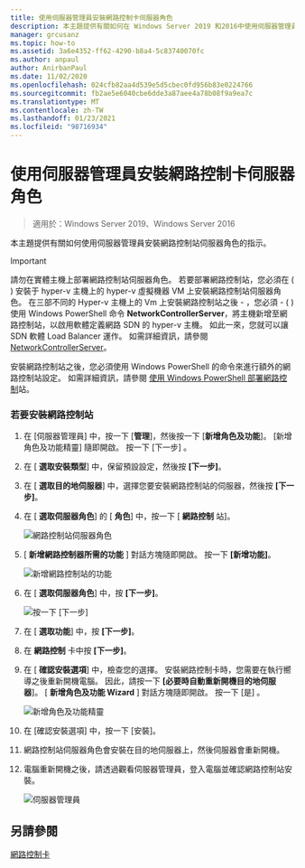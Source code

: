 ```yaml
---
title: 使用伺服器管理員安裝網路控制卡伺服器角色
description: 本主題提供有關如何在 Windows Server 2019 和2016中使用伺服器管理員安裝網路控制站伺服器角色的指示。
manager: grcusanz
ms.topic: how-to
ms.assetid: 3a6e4352-ff62-4290-b8a4-5c83740070fc
ms.author: anpaul
author: AnirbanPaul
ms.date: 11/02/2020
ms.openlocfilehash: 024cfb82aa4d539e5d5cbec0fd956b83e0224766
ms.sourcegitcommit: fb2ae5e6040cbe6dde3a87aee4a78b08f9a9ea7c
ms.translationtype: MT
ms.contentlocale: zh-TW
ms.lasthandoff: 01/23/2021
ms.locfileid: "98716934"
---
```

# <a name="install-the-network-controller-server-role-using-server-manager"></a>使用伺服器管理員安裝網路控制卡伺服器角色

> 適用於：Windows Server 2019、Windows Server 2016

本主題提供有關如何使用伺服器管理員安裝網路控制站伺服器角色的指示。

> [!IMPORTANT]
> 請勿在實體主機上部署網路控制站伺服器角色。 若要部署網路控制站，您必須在 \( \) 安裝于 hyper-v 主機上的 hyper-v 虛擬機器 VM 上安裝網路控制站伺服器角色。 在三部不同的 Hyper-v 主機上的 Vm 上安裝網路控制站之後 \- ，您必須 \- \( \) 使用 Windows PowerShell 命令 **NetworkControllerServer**，將主機新增至網路控制站，以啟用軟體定義網路 SDN 的 hyper-v 主機。 如此一來，您就可以讓 SDN 軟體 Load Balancer 運作。 如需詳細資訊，請參閱 [NetworkControllerServer](https://docs.microsoft.com/powershell/module/networkcontroller/new-networkcontrollerserver)。

安裝網路控制站之後，您必須使用 Windows PowerShell 的命令來進行額外的網路控制站設定。 如需詳細資訊，請參閱 [使用 Windows PowerShell 部署網路控制](../../deploy/Deploy-Network-Controller-using-Windows-PowerShell.md)站。

### <a name="to-install-network-controller"></a>若要安裝網路控制站

1. 在 [伺服器管理員] 中，按一下 [**管理**]，然後按一下 [**新增角色及功能**]。 [新增角色及功能精靈] 隨即開啟。 按一下 [下一步] 。

2. 在 [ **選取安裝類型**] 中，保留預設設定，然後按 **[下一步]**。

3. 在 [ **選取目的地伺服器**] 中，選擇您要安裝網路控制站的伺服器，然後按 **[下一步]**。

4. 在 [ **選取伺服器角色**] 的 [ **角色**] 中，按一下 [ **網路控制** 站]。

    ![網路控制站伺服器角色](../../../media/Install-the-Network-Controller-server-role-using-Server-Manager/netc_install_07.jpg)

5. [ **新增網路控制器所需的功能** ] 對話方塊隨即開啟。 按一下 **[新增功能]**。

    ![新增網路控制站的功能](../../../media/Install-the-Network-Controller-server-role-using-Server-Manager/netc_install_06.jpg)

6. 在 [ **選取伺服器角色**] 中，按 **[下一步]**。

    ![按一下 [下一步]](../../../media/Install-the-Network-Controller-server-role-using-Server-Manager/netc_install_07.jpg)

7. 在 [ **選取功能**] 中，按 **[下一步]**。

8. 在 **網路控制** 卡中按 **[下一步]**。

9. 在 [ **確認安裝選項**] 中，檢查您的選擇。 安裝網路控制卡時，您需要在執行嚮導之後重新開機電腦。 因此，請按一下 **[必要時自動重新開機目的地伺服器**]。 [ **新增角色及功能 Wizard** ] 對話方塊隨即開啟。 按一下 [是]  。

    ![新增角色及功能精靈](../../../media/Install-the-Network-Controller-server-role-using-Server-Manager/netc_install_11.jpg)

10. 在 [確認安裝選項] 中，按一下 [安裝]。

11. 網路控制站伺服器角色會安裝在目的地伺服器上，然後伺服器會重新開機。

12. 電腦重新開機之後，請透過觀看伺服器管理員，登入電腦並確認網路控制站安裝。

    ![伺服器管理員](../../../media/Install-the-Network-Controller-server-role-using-Server-Manager/nc_013.jpg)

## <a name="see-also"></a>另請參閱
[網路控制卡](Network-Controller.md)
